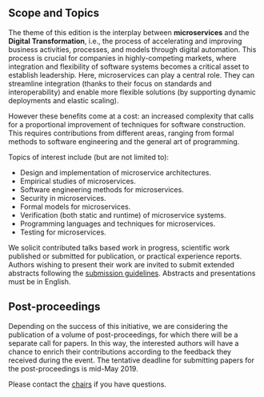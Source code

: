 ## Scope and Topics

The theme of this edition is the interplay between **microservices** and the **Digital Transformation**, i.e., the process of accelerating and improving business activities, processes, and models through digital automation. This process is crucial for companies in highly-competing markets, where integration and flexibility of software systems becomes a critical asset to establish leadership. Here, microservices can play a central role. They can streamline integration (thanks to their focus on standards and interoperability) and enable more flexible solutions (by supporting dynamic deployments and elastic scaling). 

However these benefits come at a cost: an increased complexity that calls for a proportional improvement of techniques for software construction. This requires contributions from different areas, ranging from formal methods to software engineering and the general art of programming.

Topics of interest include (but are not limited to):

- Design and implementation of microservice architectures.
- Empirical studies of microservices.
- Software engineering methods for microservices.
- Security in microservices.
- Formal models for microservices.
- Verification (both static and runtime) of microservice systems.
- Programming languages and techniques for microservices.
- Testing for microservices.

We solicit contributed talks based work in progress, scientific work published or submitted for publication, or practical experience reports.
Authors wishing to present their work are invited to submit extended abstracts following the <a onclick="$('#submission_tab a').trigger('click'); return false;" href="#submission">submission guidelines</a>.
Abstracts and presentations must be in English.

## Post-proceedings
Depending on the success of this initiative, we are considering the publication of a volume of post-proceedings, for which there will be a separate call for papers.
In this way, the interested authors will have a chance to enrich their contributions according to the feedback they received during the event.
The tentative deadline for submitting papers for the post-proceedings is mid-May 2019.

Please contact the [chairs](/committees) if you have questions.